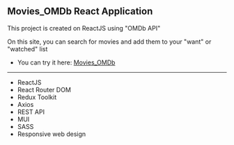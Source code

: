 ## Movies_OMDb React Application
This project is created on ReactJS using "OMDb API"

On this site, you can search for movies and add them to your "want" or "watched" list
- You can try it here: [Movies_OMDb](https://yevhenmedovnyk.github.io/Movies_OMDb_API_React/)

---

- ReactJS
- React Router DOM
- Redux Toolkit
- Axios
- REST API
- MUI
- SASS
- Responsive web design
